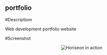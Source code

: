 ## portfolio
#Descriptiom

Web development portfolio website


#Screenshot
<p align="center">
  <img alt="Horiseon in action" src="assets/images/">
</p>
